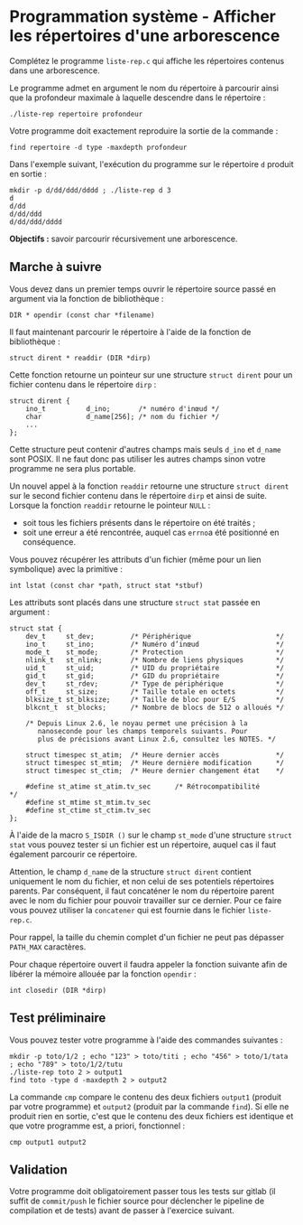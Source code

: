 # Programmation système - Afficher les répertoires d'une arborescence

Complétez le programme `liste-rep.c` qui affiche les répertoires contenus dans une arborescence.

Le programme admet en argument le nom du répertoire à parcourir ainsi que la profondeur maximale à laquelle descendre dans le répertoire :

    ./liste-rep repertoire profondeur

Votre programme doit exactement reproduire la sortie de la commande :

    find repertoire -d type -maxdepth profondeur

Dans l'exemple suivant, l'exécution du programme sur le répertoire `d` produit en sortie :

    mkdir -p d/dd/ddd/dddd ; ./liste-rep d 3
    d
    d/dd
    d/dd/ddd
    d/dd/ddd/dddd

**Objectifs :** savoir parcourir récursivement une arborescence.

## Marche à suivre

Vous devez dans un premier temps ouvrir le répertoire source passé en argument via la fonction de bibliothèque :

    DIR * opendir (const char *filename)

Il faut maintenant parcourir le répertoire à l'aide de la fonction de bibliothèque :

    struct dirent * readdir (DIR *dirp)

Cette fonction retourne un pointeur sur une structure `struct dirent` pour un fichier contenu dans le répertoire `dirp` :

    struct dirent {
        ino_t          d_ino;       /* numéro d'inœud */
        char           d_name[256]; /* nom du fichier */
        ...
    };

Cette structure peut contenir d'autres champs mais seuls `d_ino` et `d_name` sont POSIX. Il ne faut donc pas utiliser les autres champs sinon votre programme ne sera plus portable.

Un nouvel appel à la fonction `readdir` retourne une structure `struct dirent` sur le second fichier contenu dans le répertoire `dirp` et ainsi de suite. Lorsque la fonction `readdir` retourne le pointeur `NULL` :
- soit tous les fichiers présents dans le répertoire on été traités ;
- soit une erreur a été rencontrée, auquel cas `errno`a été positionné en conséquence.

Vous pouvez récupérer les attributs d'un fichier (même pour un lien symbolique) avec la primitive :

    int lstat (const char *path, struct stat *stbuf)

Les attributs sont placés dans une structure `struct stat` passée en argument :

    struct stat {
        dev_t     st_dev;         /* Périphérique                     */
        ino_t     st_ino;         /* Numéro d’inœud                   */
        mode_t    st_mode;        /* Protection                       */
        nlink_t   st_nlink;       /* Nombre de liens physiques        */
        uid_t     st_uid;         /* UID du propriétaire              */
        gid_t     st_gid;         /* GID du propriétaire              */
        dev_t     st_rdev;        /* Type de périphérique             */
        off_t     st_size;        /* Taille totale en octets          */
        blksize_t st_blksize;     /* Taille de bloc pour E/S          */
        blkcnt_t  st_blocks;      /* Nombre de blocs de 512 o alloués */
        
        /* Depuis Linux 2.6, le noyau permet une précision à la
           nanoseconde pour les champs temporels suivants. Pour
           plus de précisions avant Linux 2.6, consultez les NOTES. */
        
        struct timespec st_atim;  /* Heure dernier accès              */
        struct timespec st_mtim;  /* Heure dernière modification      */
        struct timespec st_ctim;  /* Heure dernier changement état    */

        #define st_atime st_atim.tv_sec      /* Rétrocompatibilité        */
        #define st_mtime st_mtim.tv_sec
        #define st_ctime st_ctim.tv_sec
    };

À l'aide de la macro `S_ISDIR ()` sur le champ `st_mode` d'une structure `struct stat` vous pouvez tester si un fichier est un répertoire, auquel cas il faut également parcourir ce répertoire.

Attention, le champ `d_name` de la structure `struct dirent` contient uniquement le nom du fichier, et non celui de ses potentiels répertoires parents.
Par conséquent, il faut concaténer le nom du répertoire parent avec le nom du fichier pour pouvoir travailler sur ce dernier.
Pour ce faire vous pouvez utiliser la `concatener` qui est fournie dans le fichier `liste-rep.c`.

Pour rappel, la taille du chemin complet d'un fichier ne peut pas dépasser `PATH_MAX` caractères.

Pour chaque répertoire ouvert il faudra appeler la fonction suivante afin de libérer la mémoire allouée par la fonction `opendir` :

    int closedir (DIR *dirp)

## Test préliminaire

Vous pouvez tester votre programme à l'aide des commandes suivantes :

    mkdir -p toto/1/2 ; echo "123" > toto/titi ; echo "456" > toto/1/tata ; echo "789" > toto/1/2/tutu
    ./liste-rep toto 2 > output1
    find toto -type d -maxdepth 2 > output2

La commande `cmp` compare le contenu des deux fichiers `output1` (produit par votre programme) et `output2` (produit par la commande `find`).
Si elle ne produit rien en sortie, c'est que le contenu des deux fichiers est identique et que votre programme est, a priori, fonctionnel :

    cmp output1 output2

## Validation

Votre programme doit obligatoirement passer tous les tests sur gitlab (il suffit de `commit/push` le fichier source pour déclencher le pipeline de compilation et de tests) avant de passer à l'exercice suivant.
